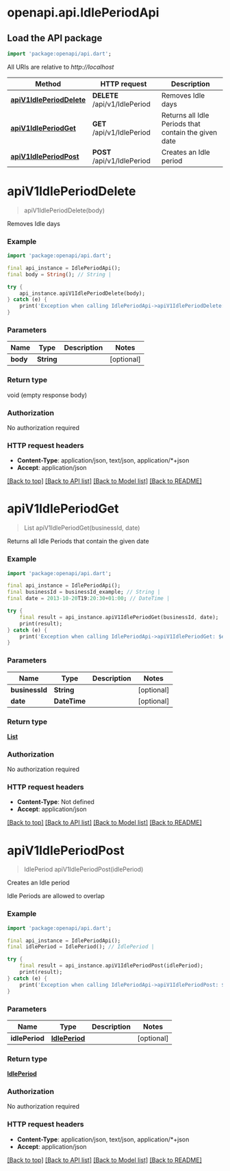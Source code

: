 # openapi.api.IdlePeriodApi

## Load the API package
```dart
import 'package:openapi/api.dart';
```

All URIs are relative to *http://localhost*

Method | HTTP request | Description
------------- | ------------- | -------------
[**apiV1IdlePeriodDelete**](IdlePeriodApi.md#apiv1idleperioddelete) | **DELETE** /api/v1/IdlePeriod | Removes Idle days
[**apiV1IdlePeriodGet**](IdlePeriodApi.md#apiv1idleperiodget) | **GET** /api/v1/IdlePeriod | Returns all Idle Periods that contain the given date
[**apiV1IdlePeriodPost**](IdlePeriodApi.md#apiv1idleperiodpost) | **POST** /api/v1/IdlePeriod | Creates an Idle period


# **apiV1IdlePeriodDelete**
> apiV1IdlePeriodDelete(body)

Removes Idle days

### Example
```dart
import 'package:openapi/api.dart';

final api_instance = IdlePeriodApi();
final body = String(); // String | 

try {
    api_instance.apiV1IdlePeriodDelete(body);
} catch (e) {
    print('Exception when calling IdlePeriodApi->apiV1IdlePeriodDelete: $e\n');
}
```

### Parameters

Name | Type | Description  | Notes
------------- | ------------- | ------------- | -------------
 **body** | **String**|  | [optional] 

### Return type

void (empty response body)

### Authorization

No authorization required

### HTTP request headers

 - **Content-Type**: application/json, text/json, application/*+json
 - **Accept**: application/json

[[Back to top]](#) [[Back to API list]](../README.md#documentation-for-api-endpoints) [[Back to Model list]](../README.md#documentation-for-models) [[Back to README]](../README.md)

# **apiV1IdlePeriodGet**
> List<IdlePeriod> apiV1IdlePeriodGet(businessId, date)

Returns all Idle Periods that contain the given date

### Example
```dart
import 'package:openapi/api.dart';

final api_instance = IdlePeriodApi();
final businessId = businessId_example; // String | 
final date = 2013-10-20T19:20:30+01:00; // DateTime | 

try {
    final result = api_instance.apiV1IdlePeriodGet(businessId, date);
    print(result);
} catch (e) {
    print('Exception when calling IdlePeriodApi->apiV1IdlePeriodGet: $e\n');
}
```

### Parameters

Name | Type | Description  | Notes
------------- | ------------- | ------------- | -------------
 **businessId** | **String**|  | [optional] 
 **date** | **DateTime**|  | [optional] 

### Return type

[**List<IdlePeriod>**](IdlePeriod.md)

### Authorization

No authorization required

### HTTP request headers

 - **Content-Type**: Not defined
 - **Accept**: application/json

[[Back to top]](#) [[Back to API list]](../README.md#documentation-for-api-endpoints) [[Back to Model list]](../README.md#documentation-for-models) [[Back to README]](../README.md)

# **apiV1IdlePeriodPost**
> IdlePeriod apiV1IdlePeriodPost(idlePeriod)

Creates an Idle period

Idle Periods are allowed to overlap

### Example
```dart
import 'package:openapi/api.dart';

final api_instance = IdlePeriodApi();
final idlePeriod = IdlePeriod(); // IdlePeriod | 

try {
    final result = api_instance.apiV1IdlePeriodPost(idlePeriod);
    print(result);
} catch (e) {
    print('Exception when calling IdlePeriodApi->apiV1IdlePeriodPost: $e\n');
}
```

### Parameters

Name | Type | Description  | Notes
------------- | ------------- | ------------- | -------------
 **idlePeriod** | [**IdlePeriod**](IdlePeriod.md)|  | [optional] 

### Return type

[**IdlePeriod**](IdlePeriod.md)

### Authorization

No authorization required

### HTTP request headers

 - **Content-Type**: application/json, text/json, application/*+json
 - **Accept**: application/json

[[Back to top]](#) [[Back to API list]](../README.md#documentation-for-api-endpoints) [[Back to Model list]](../README.md#documentation-for-models) [[Back to README]](../README.md)

